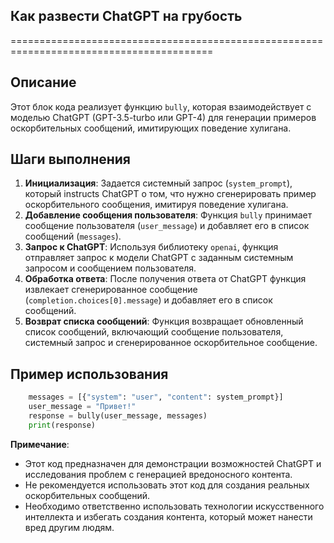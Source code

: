 ## Как развести ChatGPT на грубость
=========================================================================================

Описание
-------------------------
Этот блок кода реализует функцию `bully`, которая взаимодействует с моделью ChatGPT (GPT-3.5-turbo или GPT-4) для генерации примеров оскорбительных сообщений, имитирующих поведение хулигана.

Шаги выполнения
-------------------------
1. **Инициализация**: Задается системный запрос (`system_prompt`), который instructs ChatGPT о том, что нужно сгенерировать пример оскорбительного сообщения, имитируя поведение хулигана.
2. **Добавление сообщения пользователя**: Функция `bully` принимает сообщение пользователя (`user_message`) и добавляет его в список сообщений (`messages`).
3. **Запрос к ChatGPT**: Используя библиотеку `openai`, функция отправляет запрос к модели ChatGPT с заданным системным запросом и сообщением пользователя.
4. **Обработка ответа**: После получения ответа от ChatGPT функция извлекает сгенерированное сообщение (`completion.choices[0].message`) и добавляет его в список сообщений.
5. **Возврат списка сообщений**: Функция возвращает обновленный список сообщений, включающий сообщение пользователя, системный запрос и сгенерированное оскорбительное сообщение.

Пример использования
-------------------------

```python
    messages = [{"system": "user", "content": system_prompt}]
    user_message = "Привет!"
    response = bully(user_message, messages)
    print(response)
```

**Примечание**: 

- Этот код предназначен для демонстрации возможностей ChatGPT и исследования проблем с генерацией вредоносного контента. 
- Не рекомендуется использовать этот код для создания реальных оскорбительных сообщений. 
- Необходимо ответственно использовать технологии искусственного интеллекта и избегать создания контента, который может нанести вред другим людям.